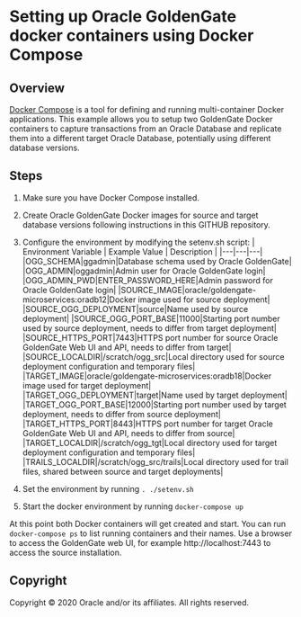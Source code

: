 # Setting up Oracle GoldenGate docker containers using Docker Compose

## Overview
[Docker Compose](https://docs.docker.com/compose/) is a tool for defining and running multi-container Docker applications. This example allows you to setup 
two GoldenGate Docker containers to capture transactions from an Oracle Database and replicate them into a different 
target Oracle Database, potentially using different database versions.

## Steps

1. Make sure you have Docker Compose installed.

2. Create Oracle GoldenGate Docker images for source and target database versions following instructions in this 
GITHUB repository. 

3. Configure the environment by modifying the setenv.sh script:
| Environment Variable | Example Value | Description |
|---|---|---|
|OGG_SCHEMA|ggadmin|Database schema used by Oracle GoldenGate| 
|OGG_ADMIN|oggadmin|Admin user for Oracle GoldenGate login|
|OGG_ADMIN_PWD|ENTER_PASSWORD_HERE|Admin password for Oracle GoldenGate login|
|SOURCE_IMAGE|oracle/goldengate-microservices:oradb12|Docker image used for source deployment|
|SOURCE_OGG_DEPLOYMENT|source|Name used by source deployment|
|SOURCE_OGG_PORT_BASE|11000|Starting port number used by source deployment, needs to differ from target deployment|
|SOURCE_HTTPS_PORT|7443|HTTPS port number for source Oracle GoldenGate Web UI and API, needs to differ from target|
|SOURCE_LOCALDIR|/scratch/ogg_src|Local directory used for source deployment configuration and temporary files|
|TARGET_IMAGE|oracle/goldengate-microservices:oradb18|Docker image used for target deployment|
|TARGET_OGG_DEPLOYMENT|target|Name used by target deployment|
|TARGET_OGG_PORT_BASE|12000|Starting port number used by target deployment, needs to differ from source deployment|
|TARGET_HTTPS_PORT|8443|HTTPS port number for target Oracle GoldenGate Web UI and API, needs to differ from source|
|TARGET_LOCALDIR|/scratch/ogg_tgt|Local directory used for target deployment configuration and temporary files|
|TRAILS_LOCALDIR|/scratch/ogg_src/trails|Local directory used for trail files, shared between source and target deployments|


4. Set the environment by running ```. ./setenv.sh```

5. Start the docker environment by running ```docker-compose up```

At this point both Docker containers will get created and start. You can run ```docker-compose ps``` to list running containers and 
their names. Use a browser to access the GoldenGate web UI, for example http://localhost:7443 to access the source 
installation. 

## Copyright
Copyright © 2020 Oracle and/or its affiliates. All rights reserved.
